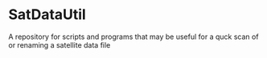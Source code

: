 # SatDataUtil
A repository for scripts and programs that may be useful for a quck scan of or renaming a satellite data file
